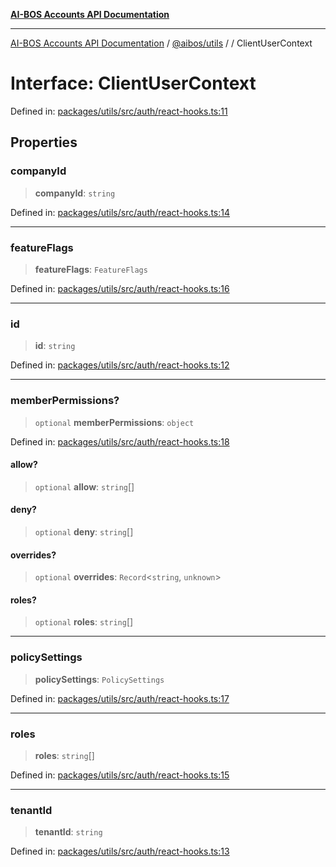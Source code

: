 [**AI-BOS Accounts API Documentation**](../../../README.md)

***

[AI-BOS Accounts API Documentation](../../../README.md) / [@aibos/utils](../README.md) / [](../README.md) / ClientUserContext

# Interface: ClientUserContext

Defined in: [packages/utils/src/auth/react-hooks.ts:11](https://github.com/pohlai88/accounts/blob/48103fb36d28b2b9bfb33472b6de2f719773cde9/packages/utils/src/auth/react-hooks.ts#L11)

## Properties

### companyId

> **companyId**: `string`

Defined in: [packages/utils/src/auth/react-hooks.ts:14](https://github.com/pohlai88/accounts/blob/48103fb36d28b2b9bfb33472b6de2f719773cde9/packages/utils/src/auth/react-hooks.ts#L14)

***

### featureFlags

> **featureFlags**: `FeatureFlags`

Defined in: [packages/utils/src/auth/react-hooks.ts:16](https://github.com/pohlai88/accounts/blob/48103fb36d28b2b9bfb33472b6de2f719773cde9/packages/utils/src/auth/react-hooks.ts#L16)

***

### id

> **id**: `string`

Defined in: [packages/utils/src/auth/react-hooks.ts:12](https://github.com/pohlai88/accounts/blob/48103fb36d28b2b9bfb33472b6de2f719773cde9/packages/utils/src/auth/react-hooks.ts#L12)

***

### memberPermissions?

> `optional` **memberPermissions**: `object`

Defined in: [packages/utils/src/auth/react-hooks.ts:18](https://github.com/pohlai88/accounts/blob/48103fb36d28b2b9bfb33472b6de2f719773cde9/packages/utils/src/auth/react-hooks.ts#L18)

#### allow?

> `optional` **allow**: `string`[]

#### deny?

> `optional` **deny**: `string`[]

#### overrides?

> `optional` **overrides**: `Record`\<`string`, `unknown`\>

#### roles?

> `optional` **roles**: `string`[]

***

### policySettings

> **policySettings**: `PolicySettings`

Defined in: [packages/utils/src/auth/react-hooks.ts:17](https://github.com/pohlai88/accounts/blob/48103fb36d28b2b9bfb33472b6de2f719773cde9/packages/utils/src/auth/react-hooks.ts#L17)

***

### roles

> **roles**: `string`[]

Defined in: [packages/utils/src/auth/react-hooks.ts:15](https://github.com/pohlai88/accounts/blob/48103fb36d28b2b9bfb33472b6de2f719773cde9/packages/utils/src/auth/react-hooks.ts#L15)

***

### tenantId

> **tenantId**: `string`

Defined in: [packages/utils/src/auth/react-hooks.ts:13](https://github.com/pohlai88/accounts/blob/48103fb36d28b2b9bfb33472b6de2f719773cde9/packages/utils/src/auth/react-hooks.ts#L13)
